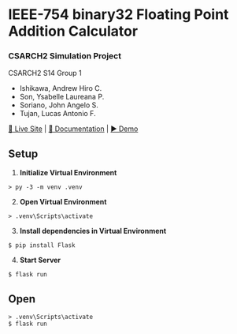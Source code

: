 # IEEE-754 binary32 Floating Point Addition Calculator
### CSARCH2 Simulation Project

CSARCH2 S14 Group 1

- Ishikawa, Andrew Hiro C.
- Son, Ysabelle Laureana P.
- Soriano, John Angelo S.
- Tujan, Lucas Antonio F.

[🔗 Live Site](https://csarch2-mp-s14-g1.onrender.com/) | 
[📝 Documentation](https://docs.google.com/document/d/1NS-gPQXEGyv6ISZFPs5UAlhhF8Q5fMe8CLrKlNL52xk/) | 
[▶️ Demo](https://youtu.be/rKlSDuEJ_Q0?si=T6hZIwPIPRhaKSVy)

## Setup

1. **Initialize Virtual Environment**

```console
> py -3 -m venv .venv
```

2. **Open Virtual Environment**

```console
> .venv\Scripts\activate
```

3. **Install dependencies in Virtual Environment**

```console
$ pip install Flask
```

4. **Start Server**

```console
$ flask run
```

## Open

```console
> .venv\Scripts\activate
$ flask run
```
